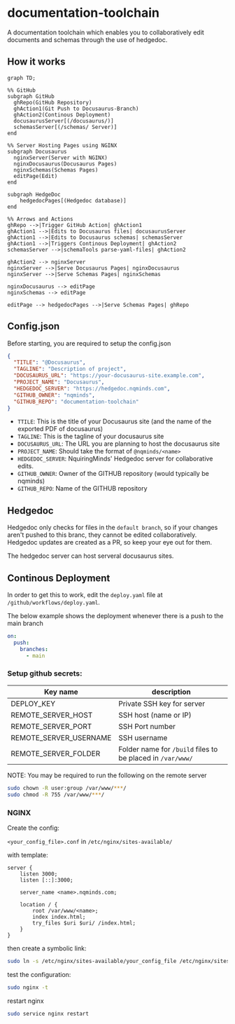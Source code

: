 # documentation-toolchain
A documentation toolchain which enables you to collaboratively edit documents and schemas through the use of hedgedoc.

## How it works

```mermaid
graph TD;

%% GitHub
subgraph GitHub
  ghRepo(GitHub Repository)
  ghAction1(Git Push to Docusaurus-Branch)
  ghAction2(Continous Deployment)
  docusaurusServer[(/docusaurus/)]
  schemasServer[(/schemas/ Server)]
end

%% Server Hosting Pages using NGINX
subgraph Docusaurus
  nginxServer(Server with NGINX)
  nginxDocusaurus(Docusaurus Pages)
  nginxSchemas(Schemas Pages)
  editPage(Edit)
end

subgraph HedgeDoc
    hedgedocPages[(Hedgedoc database)]
end

%% Arrows and Actions
ghRepo -->|Trigger GitHub Action| ghAction1
ghAction1 -->|Edits to Docusaurus files| docusaurusServer
ghAction1 -->|Edits to Docusaurus schemas| schemasServer
ghAction1 -->|Triggers Continous Deployment| ghAction2
schemasServer -->|schemaTools parse-yaml-files| ghAction2

ghAction2 --> nginxServer
nginxServer -->|Serve Docusaurus Pages| nginxDocusaurus
nginxServer -->|Serve Schemas Pages| nginxSchemas

nginxDocusaurus --> editPage
nginxSchemas --> editPage

editPage --> hedgedocPages -->|Serve Schemas Pages| ghRepo

```


## Config.json

Before starting, you are required to setup the config.json
```json
{
  "TITLE": "@Docusaurus",
  "TAGLINE": "Description of project",
  "DOCUSAURUS_URL": "https://your-docusaurus-site.example.com",
  "PROJECT_NAME": "Docusaurus",
  "HEDGEDOC_SERVER": "https://hedgedoc.nqminds.com",
  "GITHUB_OWNER": "nqminds",
  "GITHUB_REPO": "documentation-toolchain"
}
```

- `TTILE`: This is the title of your Docusaurus site (and the name of the exported PDF of docusaurus)
- `TAGLINE`: This is the tagline of your docusaurus site
- `DOCUSAURUS_URL`: The URL you are planning to host the docusaurus site
- `PROJECT_NAME`: Should take the format of `@nqminds/<name>`
- `HEDGEDOC_SERVER`: NquiringMinds' Hedgedoc server for collaborative edits.
- `GITHUB_OWNER`: Owner of the GITHUB repository (would typically be nqminds)
- `GITHUB_REPO`: Name of the GITHUB repository

## Hedgedoc

Hedgedoc only checks for files in the `default branch`, so if your changes aren't pushed to this branc, they cannot be edited collaboratively.
Hedgedoc updates are created as a PR, so keep your eye out for them.

The hedgedoc server can host serveral docusaurus sites. 


## Continous Deployment

In order to get this to work, edit the `deploy.yaml` file at `/github/workflows/deploy.yaml`.

The below example shows the deployment whenever there is a push to the main branch
```yaml
on:
  push:
    branches:
      - main
```
### Setup github secrets:

| Key name               | description                                                |
| ---------------------- | ---------------------------------------------------------- |
| DEPLOY_KEY             | Private SSH  key for server                                |
| REMOTE_SERVER_HOST     | SSH host (name or IP)                                      |
| REMOTE_SERVER_PORT     | SSH Port number                                            |
| REMOTE_SERVER_USERNAME | SSH username                                               |
| REMOTE_SERVER_FOLDER   | Folder name for `/build` files to be placed in `/var/www/` |


NOTE: You may be required to run the following on the remote server

```bash
sudo chown -R user:group /var/www/***/
sudo chmod -R 755 /var/www/***/

```

### NGINX

Create the config:

`<your_config_file>.conf` in `/etc/nginx/sites-available/`

with template:
```nginx
server {
    listen 3000;
    listen [::]:3000;

    server_name <name>.nqminds.com;

    location / {
        root /var/www/<name>;
        index index.html;
        try_files $uri $uri/ /index.html;
    }
}
```

then create a symbolic link:
```bash
sudo ln -s /etc/nginx/sites-available/your_config_file /etc/nginx/sites-enabled/
```

test the configuration:
```bash
sudo nginx -t
```

restart nginx
```bash
sudo service nginx restart
```

